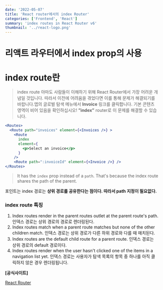 ```yaml
---
date: '2022-05-07'
title: 'React router에서의 index Router'
categories: ['Frontend', 'React']
summary: 'index routes in React Router v6'
thumbnail: '../react-logo.png'
---
```

# 리액트 라우터에서 index prop의 사용

# **index route란**

> index route 아마도 사람들이 이해하기 위해 React Router에서 가장 어려운 개념일 것입니다. 따라서 이전에 어려움을 겪었다면 이를 통해 문제가 해결되기를 바랍니다.앱의 글로벌 탐색 메뉴에서 **Invoice** 링크를 클릭합니다. 기본 콘텐츠 영역이 비어 있음을 확인하십시오! **”index”** router로 이 문제를 해결할 수 있습니다.
> 

```jsx
<Routes>
  <Route path="invoices" element={<Invoices />} >
    <Route
      index
      element={
        <p>Select an invoice</p>
      }
    />
    <Route path=":invoiceId" element={<Invoice />} />
</Routes>
```

> It has the `index` prop instead of a `path`. That's because the index route shares the path of the parent.
> 

포인트는 index 경로는 **상위 경로를 공유한다는 점이다. 따라서 path 지정이 필요없다.**

### index route 특징

1. Index routes render in the parent routes outlet at the parent route's path. 인덱스 경로는 상위 경로의 경로로 렌더링된다.
2. Index routes match when a parent route matches but none of the other children match. 인덱스 경로는 상위 경로가 다른 하위 경로와 다를 때 매치된다.
3. Index routes are the default child route for a parent route. 인덱스 경로는 상위 경로의 default 경로이다.
4. Index routes render when the user hasn't clicked one of the items in a navigation list yet. 인덱스 경로는 사용자가 탐색 목록의 항목 중 하나를 아직 클릭하지 않은 경우 렌더링됩니다.

**[공식사이트]**

[React Router](https://reactrouter.com/docs/en/v6/getting-started/tutorial#index-routes)
